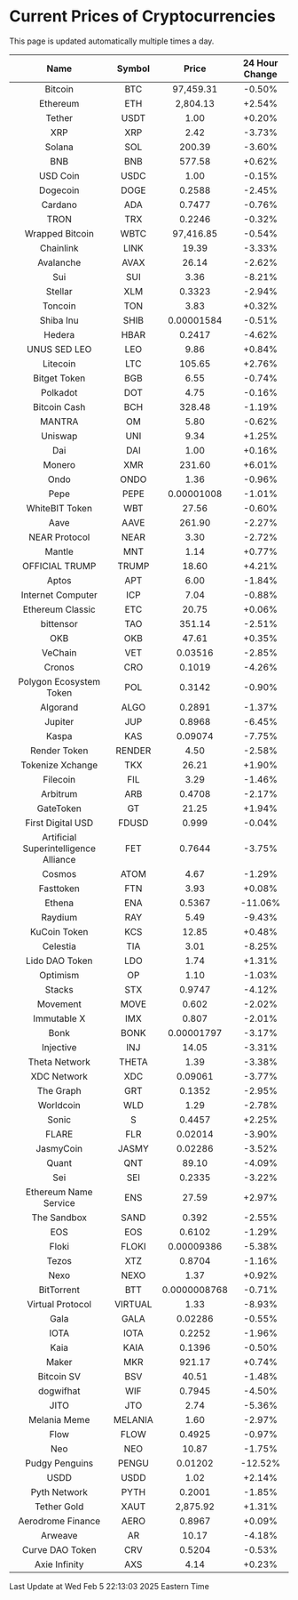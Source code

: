 # Current Prices of Cryptocurrencies
This page is updated automatically multiple times a day.

| Name | Symbol | Price | 24 Hour Change |
| :---: |:---:| :---: | :---: |
| Bitcoin | BTC | 97,459.31 | -0.50% |
| Ethereum | ETH | 2,804.13 | +2.54% |
| Tether | USDT | 1.00 | +0.20% |
| XRP | XRP | 2.42 | -3.73% |
| Solana | SOL | 200.39 | -3.60% |
| BNB | BNB | 577.58 | +0.62% |
| USD Coin | USDC | 1.00 | -0.15% |
| Dogecoin | DOGE | 0.2588 | -2.45% |
| Cardano | ADA | 0.7477 | -0.76% |
| TRON | TRX | 0.2246 | -0.32% |
| Wrapped Bitcoin | WBTC | 97,416.85 | -0.54% |
| Chainlink | LINK | 19.39 | -3.33% |
| Avalanche | AVAX | 26.14 | -2.62% |
| Sui | SUI | 3.36 | -8.21% |
| Stellar | XLM | 0.3323 | -2.94% |
| Toncoin | TON | 3.83 | +0.32% |
| Shiba Inu | SHIB | 0.00001584 | -0.51% |
| Hedera | HBAR | 0.2417 | -4.62% |
| UNUS SED LEO | LEO | 9.86 | +0.84% |
| Litecoin | LTC | 105.65 | +2.76% |
| Bitget Token | BGB | 6.55 | -0.74% |
| Polkadot | DOT | 4.75 | -0.16% |
| Bitcoin Cash | BCH | 328.48 | -1.19% |
| MANTRA | OM | 5.80 | -0.62% |
| Uniswap | UNI | 9.34 | +1.25% |
| Dai | DAI | 1.00 | +0.16% |
| Monero | XMR | 231.60 | +6.01% |
| Ondo | ONDO | 1.36 | -0.96% |
| Pepe | PEPE | 0.00001008 | -1.01% |
| WhiteBIT Token | WBT | 27.56 | -0.60% |
| Aave | AAVE | 261.90 | -2.27% |
| NEAR Protocol | NEAR | 3.30 | -2.72% |
| Mantle | MNT | 1.14 | +0.77% |
| OFFICIAL TRUMP | TRUMP | 18.60 | +4.21% |
| Aptos | APT | 6.00 | -1.84% |
| Internet Computer | ICP | 7.04 | -0.88% |
| Ethereum Classic | ETC | 20.75 | +0.06% |
| bittensor | TAO | 351.14 | -2.51% |
| OKB | OKB | 47.61 | +0.35% |
| VeChain | VET | 0.03516 | -2.85% |
| Cronos | CRO | 0.1019 | -4.26% |
| Polygon Ecosystem Token | POL | 0.3142 | -0.90% |
| Algorand | ALGO | 0.2891 | -1.37% |
| Jupiter | JUP | 0.8968 | -6.45% |
| Kaspa | KAS | 0.09074 | -7.75% |
| Render Token | RENDER | 4.50 | -2.58% |
| Tokenize Xchange | TKX | 26.21 | +1.90% |
| Filecoin | FIL | 3.29 | -1.46% |
| Arbitrum | ARB | 0.4708 | -2.17% |
| GateToken | GT | 21.25 | +1.94% |
| First Digital USD | FDUSD | 0.999 | -0.04% |
| Artificial Superintelligence Alliance | FET | 0.7644 | -3.75% |
| Cosmos | ATOM | 4.67 | -1.29% |
| Fasttoken | FTN | 3.93 | +0.08% |
| Ethena | ENA | 0.5367 | -11.06% |
| Raydium | RAY | 5.49 | -9.43% |
| KuCoin Token | KCS | 12.85 | +0.48% |
| Celestia | TIA | 3.01 | -8.25% |
| Lido DAO Token | LDO | 1.74 | +1.31% |
| Optimism | OP | 1.10 | -1.03% |
| Stacks | STX | 0.9747 | -4.12% |
| Movement | MOVE | 0.602 | -2.02% |
| Immutable X | IMX | 0.807 | -2.01% |
| Bonk | BONK | 0.00001797 | -3.17% |
| Injective | INJ | 14.05 | -3.31% |
| Theta Network | THETA | 1.39 | -3.38% |
| XDC Network | XDC | 0.09061 | -3.77% |
| The Graph | GRT | 0.1352 | -2.95% |
| Worldcoin | WLD | 1.29 | -2.78% |
| Sonic | S | 0.4457 | +2.25% |
| FLARE | FLR | 0.02014 | -3.90% |
| JasmyCoin | JASMY | 0.02286 | -3.52% |
| Quant | QNT | 89.10 | -4.09% |
| Sei | SEI | 0.2335 | -3.22% |
| Ethereum Name Service | ENS | 27.59 | +2.97% |
| The Sandbox | SAND | 0.392 | -2.55% |
| EOS | EOS | 0.6102 | -1.29% |
| Floki | FLOKI | 0.00009386 | -5.38% |
| Tezos | XTZ | 0.8704 | -1.16% |
| Nexo | NEXO | 1.37 | +0.92% |
| BitTorrent | BTT | 0.0000008768 | -0.71% |
| Virtual Protocol | VIRTUAL | 1.33 | -8.93% |
| Gala | GALA | 0.02286 | -0.55% |
| IOTA | IOTA | 0.2252 | -1.96% |
| Kaia | KAIA | 0.1396 | -0.50% |
| Maker | MKR | 921.17 | +0.74% |
| Bitcoin SV | BSV | 40.51 | -1.48% |
| dogwifhat | WIF | 0.7945 | -4.50% |
| JITO | JTO | 2.74 | -5.36% |
| Melania Meme | MELANIA | 1.60 | -2.97% |
| Flow | FLOW | 0.4925 | -0.97% |
| Neo | NEO | 10.87 | -1.75% |
| Pudgy Penguins | PENGU | 0.01202 | -12.52% |
| USDD | USDD | 1.02 | +2.14% |
| Pyth Network | PYTH | 0.2001 | -1.85% |
| Tether Gold | XAUT | 2,875.92 | +1.31% |
| Aerodrome Finance | AERO | 0.8967 | +0.09% |
| Arweave | AR | 10.17 | -4.18% |
| Curve DAO Token | CRV | 0.5204 | -0.53% |
| Axie Infinity | AXS | 4.14 | +0.23% |

Last Update at Wed Feb  5 22:13:03 2025 Eastern Time